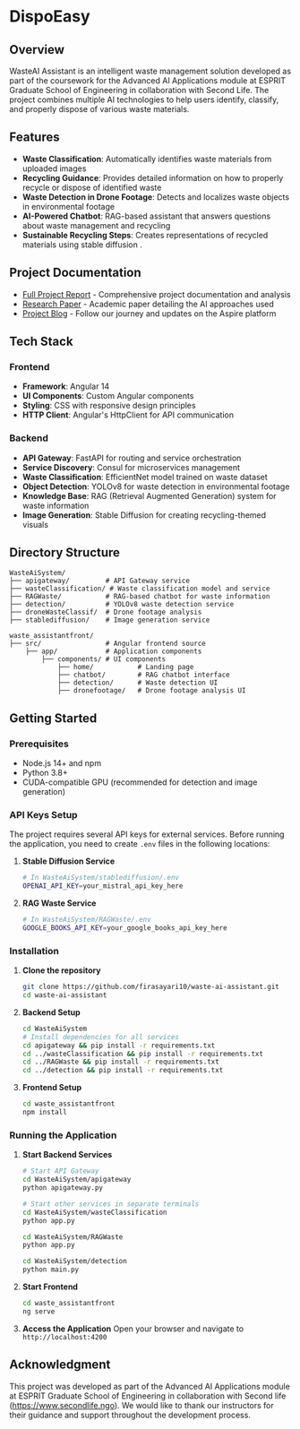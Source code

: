 # DispoEasy

## Overview
WasteAI Assistant is an intelligent waste management solution developed as part of the coursework for the Advanced AI Applications module at ESPRIT Graduate School of Engineering in collaboration with Second Life. The project combines multiple AI technologies to help users identify, classify, and properly dispose of various waste materials.

## Features
- **Waste Classification**: Automatically identifies waste materials from uploaded images
- **Recycling Guidance**: Provides detailed information on how to properly recycle or dispose of identified waste
- **Waste Detection in Drone Footage**: Detects and localizes waste objects in environmental footage
- **AI-Powered Chatbot**: RAG-based assistant that answers questions about waste management and recycling
- **Sustainable Recycling Steps**: Creates  representations of recycled materials using stable diffusion .

## Project Documentation
- [Full Project Report](./report.pdf) - Comprehensive project documentation and analysis
- [Research Paper](./research_paper.pdf) - Academic paper detailing the AI approaches used
- [Project Blog](https://679fcb9642158.site123.me) - Follow our journey and updates on the Aspire platform

## Tech Stack

### Frontend
- **Framework**: Angular 14
- **UI Components**: Custom Angular components
- **Styling**: CSS with responsive design principles
- **HTTP Client**: Angular's HttpClient for API communication

### Backend
- **API Gateway**: FastAPI for routing and service orchestration
- **Service Discovery**: Consul for microservices management
- **Waste Classification**: EfficientNet model trained on waste dataset
- **Object Detection**: YOLOv8 for waste detection in environmental footage
- **Knowledge Base**: RAG (Retrieval Augmented Generation) system for waste information
- **Image Generation**: Stable Diffusion for creating recycling-themed visuals

## Directory Structure
```
WasteAiSystem/
├── apigateway/         # API Gateway service
├── wasteClassification/ # Waste classification model and service
├── RAGWaste/           # RAG-based chatbot for waste information
├── detection/          # YOLOv8 waste detection service
├── droneWasteClassif/  # Drone footage analysis
├── stablediffusion/    # Image generation service

waste_assistantfront/
├── src/                # Angular frontend source
    ├── app/            # Application components
        ├── components/ # UI components
            ├── home/           # Landing page
            ├── chatbot/        # RAG chatbot interface
            ├── detection/      # Waste detection UI
            ├── dronefootage/   # Drone footage analysis UI
```

## Getting Started

### Prerequisites
- Node.js 14+ and npm
- Python 3.8+
- CUDA-compatible GPU (recommended for detection and image generation)

### API Keys Setup
The project requires several API keys for external services. Before running the application, you need to create `.env` files in the following locations:

1. **Stable Diffusion Service**
   ```bash
   # In WasteAiSystem/stablediffusion/.env
   OPENAI_API_KEY=your_mistral_api_key_here
   ```

2. **RAG Waste Service**
   ```bash
   # In WasteAiSystem/RAGWaste/.env
   GOOGLE_BOOKS_API_KEY=your_google_books_api_key_here
   ```

### Installation

1. **Clone the repository**
   ```bash
   git clone https://github.com/firasayari10/waste-ai-assistant.git
   cd waste-ai-assistant
   ```

2. **Backend Setup**
   ```bash
   cd WasteAiSystem
   # Install dependencies for all services
   cd apigateway && pip install -r requirements.txt
   cd ../wasteClassification && pip install -r requirements.txt
   cd ../RAGWaste && pip install -r requirements.txt
   cd ../detection && pip install -r requirements.txt
   ```

3. **Frontend Setup**
   ```bash
   cd waste_assistantfront
   npm install
   ```

### Running the Application

1. **Start Backend Services**
   ```bash
   # Start API Gateway
   cd WasteAiSystem/apigateway
   python apigateway.py
   
   # Start other services in separate terminals
   cd WasteAiSystem/wasteClassification
   python app.py
   
   cd WasteAiSystem/RAGWaste
   python app.py
   
   cd WasteAiSystem/detection
   python main.py
   ```

2. **Start Frontend**
   ```bash
   cd waste_assistantfront
   ng serve
   ```

3. **Access the Application**
   Open your browser and navigate to `http://localhost:4200`

## Acknowledgment
This project was developed as part of the Advanced AI Applications module at ESPRIT Graduate School of Engineering in collaboration with Second life (https://www.secondlife.ngo). We would like to thank our instructors for their guidance and support throughout the development process.